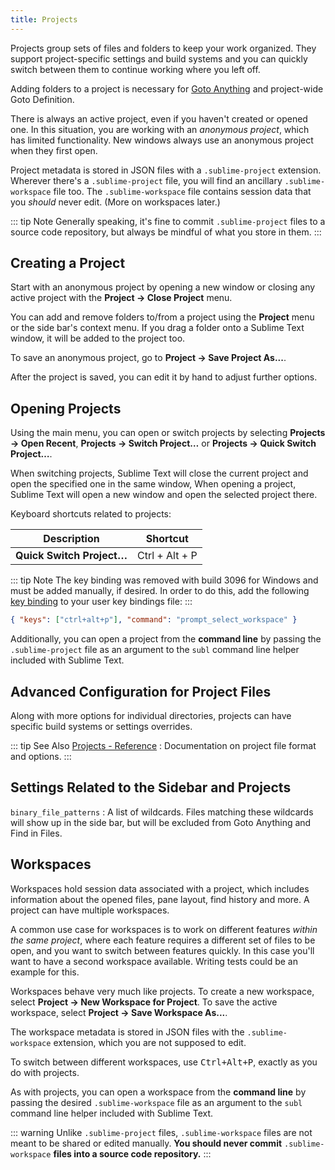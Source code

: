 ```yaml
---
title: Projects
---
```


Projects group sets of files and folders
to keep your work organized.
They support project-specific settings and build systems
and you can quickly switch between them
to continue working where you left off.

Adding folders to a project is necessary for
[Goto Anything](./navigation.md#goto-anything)
and project-wide Goto Definition.

There is always an active project,
even if you haven't created or opened one.
In this situation,
you are working with an *anonymous project*,
which has limited functionality.
New windows always use an anonymous project
when they first open.

Project metadata is stored in JSON files
with a `.sublime-project` extension.
Wherever there's a `.sublime-project` file,
you will find an ancillary `.sublime-workspace` file too.
The `.sublime-workspace` file contains session data
that you *should* never edit.
(More on workspaces later.)

::: tip Note
Generally speaking,
it's fine to commit `.sublime-project` files
to a source code repository,
but always be mindful of what you store in them.
:::


## Creating a Project

Start with an anonymous project
by opening a new window
or closing any active project
with the **Project → Close Project** menu.

You can add and remove folders to/from a project
using the **Project** menu
or the side bar's context menu.
If you drag a folder onto a Sublime Text window,
it will be added to the project too.

To save an anonymous project,
go to **Project → Save Project As...**.

After the project is saved,
you can edit it by hand
to adjust further options.


## Opening Projects

Using the main menu,
you can open or switch projects
by selecting **Projects → Open Recent**,
**Projects → Switch Project…**
or **Projects → Quick Switch Project…**.

When switching projects,
Sublime Text will close the current project
and open the specified one in the same window,
When opening a project,
Sublime Text will open a new window
and open the selected project there.

Keyboard shortcuts related to projects:

| Description               | Shortcut       |
| ------------------------- | -------------- |
| **Quick Switch Project…** | Ctrl + Alt + P |

::: tip Note
The key binding was removed with build 3096 for Windows
and must be added manually,
if desired.
In order to do this,
add the following [key binding](../customization/key_bindings.md)
to your user key bindings file:
:::

```json
{ "keys": ["ctrl+alt+p"], "command": "prompt_select_workspace" }
```

<!-- TODO remove mention of ctrl+alt+p entirely -->

Additionally,
you can open a project from the **command line**
by passing the `.sublime-project` file as an argument
to the `subl` command line helper
included with Sublime Text.


## Advanced Configuration for Project Files

Along with more options for individual directories,
projects can have specific build systems or settings overrides.

::: tip See Also
[Projects - Reference](/reference/projects.md)
: Documentation on project file format and options.
:::


## Settings Related to the Sidebar and Projects

`binary_file_patterns`
: A list of wildcards.
  Files matching these wildcards will show up in the side bar,
  but will be excluded from Goto Anything
  and Find in Files.

<!-- TODO: file_exlude_patterns and folder_exlude_patterns also exist -->
<!-- TODO: Add reference to setting or explain wildcards -->


## Workspaces

Workspaces hold session data
associated with a project,
which includes information
about the opened files, pane layout,
find history and more.
A project can have multiple workspaces.

A common use case for workspaces is
to work on different features
*within the same project*,
where each feature requires
a different set of files to be open,
and you want to switch between features quickly.
In this case you'll want to have
a second workspace available.
Writing tests could be an example for this.

Workspaces behave very much like projects.
To create a new workspace,
select **Project → New Workspace for Project**.
To save the active workspace,
select **Project → Save Workspace As...**.

The workspace metadata is stored in JSON files
with the `.sublime-workspace` extension,
which you are not supposed to edit.

To switch between different workspaces,
use <kbd>Ctrl+Alt+P</kbd>,
exactly as you do with projects.

As with projects,
you can open a workspace
from the **command line**
by passing the desired `.sublime-workspace` file
as an argument to the `subl` command line helper
included with Sublime Text.

::: warning
Unlike `.sublime-project` files,
`.sublime-workspace` files
are not meant to be shared or edited manually.
**You should never commit** `.sublime-workspace` **files
into a source code repository.**
:::
